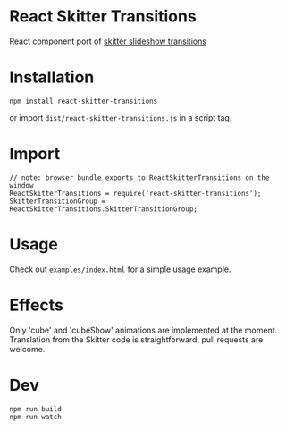 # React Skitter Transitions

React component port of [skitter slideshow transitions](https://github.com/thiagosf/SkitterSlideshow)

# Installation

    npm install react-skitter-transitions
    
or import `dist/react-skitter-transitions.js` in a script tag.

# Import

    // note: browser bundle exports to ReactSkitterTransitions on the window
    ReactSkitterTransitions = require('react-skitter-transitions');
    SkitterTransitionGroup = ReactSkitterTransitions.SkitterTransitionGroup;

# Usage

Check out `examples/index.html` for a simple usage example.

# Effects

Only 'cube' and 'cubeShow' animations are implemented at the moment.
Translation from the Skitter code is straightforward, pull requests are welcome.

# Dev

    npm run build
    npm run watch
